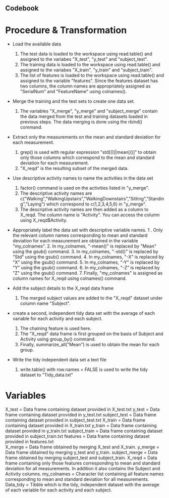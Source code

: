 ## Codebook

# Procedure & Transformation
* Load the available data
	1. The test data is loaded to the workspace using read.table() and assigned to the variabes "X_test", "y_test" and "subject_test".
	2. The training data is loaded to the workspace using read.table() and assigned to the variabes "X_train", "y_train" and "subject_train".
	3. The list of features is loaded to the workspace using read.table() and assigned to the variable "features". Since the features dataset has two columns, the column names are appropriately assigned as "SerialNum" and "FeatureName" using colnames().

*  Merge the training and the test sets to create one data set.
	1. The variables "X_merge", "y_merge" and "subject_merge" contain the data merged from the test and training datasets loaded in previous steps. The data merging is done using the rbind() command.
	
* Extract only the measurements on the mean and standard deviation for each measurement.
	1. grep() is used with regular expression "std[()]|mean[()]" to obtain only those columns which correspond to the mean and standard deviation for each measurement. 
	2. "X_reqd" is the resulting subset of the merged data.
	
* Use descriptive activity names to name the activities in the data set
	1. factor() command is used on the activities listed in "y_merge". 
	2. The descriptive activity names are c("Walking","WalkingUpstairs","WalkingDownstairs","Sitting","Standing","Laying") which correspond to c(1,2,3,4,5,6) in "y_merge".
	3. The descriptive activity names are then added as a column to X_reqd. The column name is "Activity". You can access the column using X_reqd$Activity.
	
* Appropriately label the data set with descriptive variable names.
	1 . Only the relevant column names corresponding to mean and standard deviation for each measurement are obtained in the variable "my_colnames".
	2. In my_colnames, "-mean()" is replaced by  "Mean" using the gsub() command.
	3. In my_colnames, "-std()" is replaced by  "Std" using the gsub() command.
	4. In my_colnames, "-X" is replaced by  "X" using the gsub() command.
	5. In my_colnames, "-Y" is replaced by  "Y" using the gsub() command.
	6. In my_colnames, "-Z" is replaced by  "Z" using the gsub() command.
	7. Finally, "my_colnames" is assigned as column names for X_reqd using colnames() command.
	
* Add the subject details to the X_reqd data frame
	1. The merged subject values are added to the "X_reqd" dataset under column name "Subject".
	
* create a second, independent tidy data set with the average of each variable for each activity and each subject.
	1. The chaining feature is used here.
	2. The "X_reqd" data frame is first grouped on the basis of Subject and Activity using group_by() command.
	3. Finally, summarize_all("Mean") is used to obtain the mean for each group.
	
* Write the tidy independent data set a text file
	1. write.table() with row.names = FALSE is used to write the tidy dataset to "Tidy_data.txt"
	
# Variables
X_test = Data frame containing dataset provided in X_test.txt
y_test = Data frame containing dataset provided in y_test.txt
subject_test = Data frame containing dataset provided in subject_test.txt
X_train = Data frame containing dataset provided in X_train.txt
y_train = Data frame containing dataset provided in y_train.txt
subject_train = Data frame containing dataset provided in subject_train.txt
features = Data frame containing dataset provided in features.txt	
X_merge = Data frame obtained by merging X_test and X_train.
y_merge = Data frame obtained by merging y_test and y_train.
subject_merge = Data frame obtained by merging subject_test and subject_train.
X_reqd = Data frame containing only those features corresponding to mean and standard deviation for all measurements. In addition it also contains the Subject and Activity columns.
my_colnames = Character list containing all feature names corresponding to mean and standard deviation for all measurements.
Data_tidy = Tibble which is the tidy, independent dataset with the average of each variable for each activity and each subject.
 
	

	
	
	